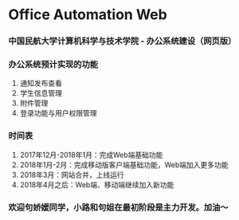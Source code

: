 ﻿# Office Automation Web
### 中国民航大学计算机科学与技术学院 - 办公系统建设（网页版）

### 办公系统预计实现的功能
1. 通知发布查看
2. 学生信息管理
3. 附件管理
4. 登录功能与用户权限管理

### 时间表
1. 2017年12月-2018年1月：完成Web端基础功能
2. 2018年1月-2月：完成移动版客户端基础功能，Web端加入更多功能
3. 2018年3月：网站合并，上线运行
4. 2018年4月之后：Web端、移动端继续加入新功能

### 欢迎句娇媛同学，小路和句姐在最初阶段是主力开发。加油～
